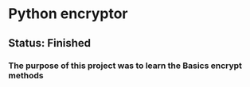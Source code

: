 # Python encryptor

## Status: Finished

### The purpose of this project was to learn the Basics encrypt methods
